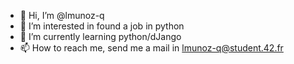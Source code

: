 - 👋 Hi, I’m @lmunoz-q
- 👀 I’m interested in found a job in python
- 🌱 I’m currently learning python/dJango
- 📫 How to reach me, send me a mail in lmunoz-q@student.42.fr
